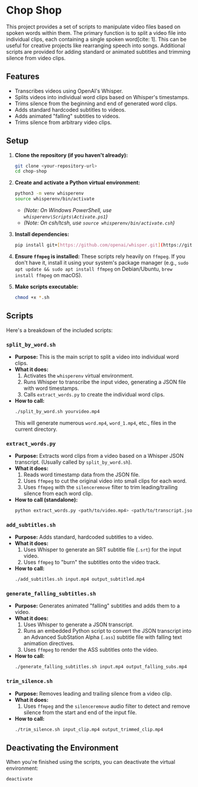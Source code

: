 # Chop Shop

This project provides a set of scripts to manipulate video files based on spoken words within them. The primary function is to split a video file into individual clips, each containing a single spoken word[cite: 1]. This can be useful for creative projects like rearranging speech into songs. Additional scripts are provided for adding standard or animated subtitles and trimming silence from video clips.

## Features

* Transcribes videos using OpenAI's Whisper.
* Splits videos into individual word clips based on Whisper's timestamps.
* Trims silence from the beginning and end of generated word clips.
* Adds standard hardcoded subtitles to videos.
* Adds animated "falling" subtitles to videos.
* Trims silence from arbitrary video clips.

## Setup

1.  **Clone the repository (if you haven't already):**
    ```bash
    git clone <your-repository-url>
    cd chop-shop
    ```

2.  **Create and activate a Python virtual environment:**
    ```bash
    python3 -m venv whisperenv
    source whisperenv/bin/activate
    ```
    * *(Note: On Windows PowerShell, use `whisperenv\Scripts\Activate.ps1`)*
    * *(Note: On csh/tcsh, use `source whisperenv/bin/activate.csh`)*

3.  **Install dependencies:**
    ```bash
    pip install git+[https://github.com/openai/whisper.git](https://github.com/openai/whisper.git) torch
    ```

4.  **Ensure `ffmpeg` is installed:** These scripts rely heavily on `ffmpeg`. If you don't have it, install it using your system's package manager (e.g., `sudo apt update && sudo apt install ffmpeg` on Debian/Ubuntu, `brew install ffmpeg` on macOS).

5.  **Make scripts executable:**
    ```bash
    chmod +x *.sh
    ```

## Scripts

Here's a breakdown of the included scripts:

### `split_by_word.sh`

* **Purpose:** This is the main script to split a video into individual word clips.
* **What it does:**
    1.  Activates the `whisperenv` virtual environment.
    2.  Runs Whisper to transcribe the input video, generating a JSON file with word timestamps.
    3.  Calls `extract_words.py` to create the individual word clips.
* **How to call:**
    ```bash
    ./split_by_word.sh yourvideo.mp4
    ```
    This will generate numerous `word.mp4`, `word_1.mp4`, etc., files in the current directory.

### `extract_words.py`

* **Purpose:** Extracts word clips from a video based on a Whisper JSON transcript. (Usually called by `split_by_word.sh`).
* **What it does:**
    1.  Reads word timestamp data from the JSON file.
    2.  Uses `ffmpeg` to cut the original video into small clips for each word.
    3.  Uses `ffmpeg` with the `silenceremove` filter to trim leading/trailing silence from each word clip.
* **How to call (standalone):**
    ```bash
    python extract_words.py <path/to/video.mp4> <path/to/transcript.json>
    ```

### `add_subtitles.sh`

* **Purpose:** Adds standard, hardcoded subtitles to a video.
* **What it does:**
    1.  Uses Whisper to generate an SRT subtitle file (`.srt`) for the input video.
    2.  Uses `ffmpeg` to "burn" the subtitles onto the video track.
* **How to call:**
    ```bash
    ./add_subtitles.sh input.mp4 output_subtitled.mp4
    ```

### `generate_falling_subtitles.sh`

* **Purpose:** Generates animated "falling" subtitles and adds them to a video.
* **What it does:**
    1.  Uses Whisper to generate a JSON transcript.
    2.  Runs an embedded Python script to convert the JSON transcript into an Advanced SubStation Alpha (`.ass`) subtitle file with falling text animation directives.
    3.  Uses `ffmpeg` to render the ASS subtitles onto the video.
* **How to call:**
    ```bash
    ./generate_falling_subtitles.sh input.mp4 output_falling_subs.mp4
    ```

### `trim_silence.sh`

* **Purpose:** Removes leading and trailing silence from a video clip.
* **What it does:**
    1.  Uses `ffmpeg` and the `silenceremove` audio filter to detect and remove silence from the start and end of the input file.
* **How to call:**
    ```bash
    ./trim_silence.sh input_clip.mp4 output_trimmed_clip.mp4
    ```

## Deactivating the Environment

When you're finished using the scripts, you can deactivate the virtual environment:
```bash
deactivate
